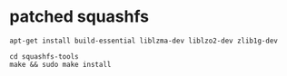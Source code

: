 # patched squashfs

```shell
apt-get install build-essential liblzma-dev liblzo2-dev zlib1g-dev
```

```shell
cd squashfs-tools
make && sudo make install
```

